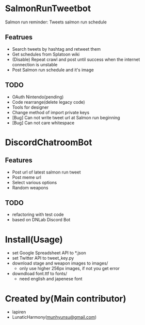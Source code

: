 # SalmonRunTweetbot
Salmon run reminder: Tweets salmon run schedule

## Featrues
- Search tweets by hashtag and retweet them
- Get schedules from Splatoon wiki
- (Disable) Repeat crawl and post until success when the internet connection is unstable
- Post Salmon run schedule and it's image

## TODO
- OAuth Nintendo(pending)
- Code rearrange(delete legacy code)
- Tools for designer
- Change method of import private keys
- [Bug] Can not write tweet url at Salmon run beginning
- [Bug] Can not care whitespace

# DiscordChatroomBot

## Features
- Post url of latest salmon run tweet
- Post meme url
- Select various options
- Random weapons

## TODO
- refactoring with test code
- based on DNLab Discord Bot

# Install(Usage)
- set Google Spreadsheet API to \*.json
- set Twitter API to tweet\_key.py
- download stage and weapon images to images/
  - only use higher 256px images, if not you get error
- downdload font.ttf to fonts/
  - need english and japenese font
  
# Created by(Main contributor)
- lapiren
- LunaticHarmony(munhyunsu@gmail.com)
